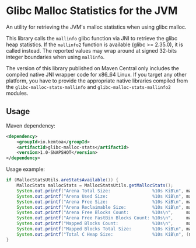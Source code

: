 # Glibc Malloc Statistics for the JVM

An utility for retrieving the JVM's malloc statistics when using glibc malloc.

This library calls the `mallinfo` glibc function via JNI to retrieve the glibc
heap statistics. If the `mallinfo2` function is available (glibc >= 2.35.0), it
is called instead. The reported values may wrap around at signed 32-bits integer
boundaries when using `mallinfo`.

The version of this library published on Maven Central only includes the
compiled native JNI wrapper code for x86_64 Linux. If you target any other
platform, you have to provide the appropriate native libraries compiled from
the `glibc-malloc-stats-mallinfo` and `glibc-malloc-stats-mallinfo2` modules.

## Usage

Maven dependency:
```xml
<dependency>
    <groupId>io.kemtoa</groupId>
    <artifactId>glibc-malloc-stats</artifactId>
    <version>1.0-SNAPSHOT</version>
</dependency>
```

Usage example:
```java
if (MallocStatsUtils.areStatsAvailable()) {
	MallocStats mallocStats = MallocStatsUtils.getMallocStats();
	System.out.printf("Arena Total Size:                %10s KiB\n", mallocStats.arenaTotalSize() / 1024);
	System.out.printf("Arena Used Size:                 %10s KiB\n", mallocStats.arenaUsedSize() / 1024);
	System.out.printf("Arena Free Size:                 %10s KiB\n", mallocStats.arenaFreeSize() / 1024);
	System.out.printf("Arena Reclaimable Size:          %10s KiB\n", mallocStats.arenaReclaimableSize() / 1024);
	System.out.printf("Arena Free Blocks Count:         %10s\n",     mallocStats.arenaFreeBlocksCount());
	System.out.printf("Arena Free FastBin Blocks Count: %10s\n",     mallocStats.arenaFreeFastBinBlocksCount());
	System.out.printf("Mapped Blocks Count:             %10s\n",     mallocStats.mmapBlocksCount());
	System.out.printf("Mapped Blocks Total Size:        %10s KiB\n", mallocStats.mmapBlocksTotalSize() / 1024);
	System.out.printf("Total C Heap Size:               %10s KiB\n", (mallocStats.arenaTotalSize() + mallocStats.mmapBlocksTotalSize()) / 1024);
}
```

